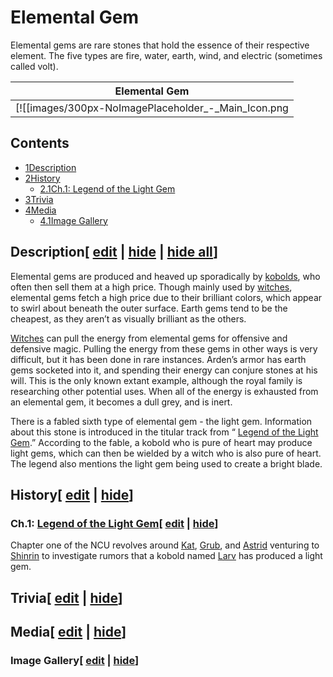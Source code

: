# Elemental Gem

Elemental gems are rare stones that hold the essence of their respective element. The five types are fire, water, earth, wind, and electric (sometimes called volt).

| Elemental Gem |
| --- |
| [![[images/300px-NoImagePlaceholder_-_Main_Icon.png|Image]]](/wiki/File:NoImagePlaceholder_-_Main_Icon.png) |

## Contents

- [1Description](#Description)
- [2History](#History)
  - [2.1Ch.1: Legend of the Light Gem](#Ch.1:_Legend_of_the_Light_Gem)
- [3Trivia](#Trivia)
- [4Media](#Media)
  - [4.1Image Gallery](#Image_Gallery)

## Description\[ [edit](/wiki/Elemental_Gem?action=edit&section=1 "Edit section: Description") \| [hide](/wiki/Elemental_Gem "Expand or collapse this section") \| [hide all](/wiki/Elemental_Gem "Expand or collapse all sections on this page")\]

Elemental gems are produced and heaved up sporadically by [kobolds](/wiki/Kobold "Kobold"), who often then sell them at a high price.
Though mainly used by [witches](/wiki/Witch "Witch"), elemental gems fetch a high price due to their brilliant colors, which appear to swirl about beneath the outer surface. Earth gems tend to be the cheapest, as they aren’t as visually brilliant as the others.

[Witches](/wiki/Witch "Witch") can pull the energy from elemental gems for offensive and defensive magic. Pulling the energy from these gems in other ways is very difficult, but it has been done in rare instances. Arden’s armor has earth gems socketed into it, and spending their energy can conjure stones at his will. This is the only known extant example, although the royal family is researching other potential uses. When all of the energy is exhausted from an elemental gem, it becomes a dull grey, and is inert.

There is a fabled sixth type of elemental gem - the light gem. Information about this stone is introduced in the titular track from “ [Legend of the Light Gem](/wiki/Legend_of_the_Light_Gem "Legend of the Light Gem").” According to the fable, a kobold who is pure of heart may produce light gems, which can then be wielded by a witch who is also pure of heart. The legend also mentions the light gem being used to create a bright blade.

## History\[ [edit](/wiki/Elemental_Gem?action=edit&section=2 "Edit section: History") \| [hide](/wiki/Elemental_Gem "Expand or collapse this section")\]

### Ch.1: [Legend of the Light Gem](/wiki/Legend_of_the_Light_Gem "Legend of the Light Gem")\[ [edit](/wiki/Elemental_Gem?action=edit&section=3 "Edit section: Ch.1: Legend of the Light Gem") \| [hide](/wiki/Elemental_Gem "Expand or collapse this section")\]

Chapter one of the NCU revolves around [Kat](/wiki/Kat "Kat"), [Grub](/wiki/Grub "Grub"), and [Astrid](/wiki/Astrid "Astrid") venturing to [Shinrin](/wiki/Shinrin "Shinrin") to investigate rumors that a kobold named [Larv](/wiki/Larv "Larv") has produced a light gem.

## Trivia\[ [edit](/wiki/Elemental_Gem?action=edit&section=4 "Edit section: Trivia") \| [hide](/wiki/Elemental_Gem "Expand or collapse this section")\]

## Media\[ [edit](/wiki/Elemental_Gem?action=edit&section=5 "Edit section: Media") \| [hide](/wiki/Elemental_Gem "Expand or collapse this section")\]

### Image Gallery\[ [edit](/wiki/Elemental_Gem?action=edit&section=6 "Edit section: Image Gallery") \| [hide](/wiki/Elemental_Gem "Expand or collapse this section")\]